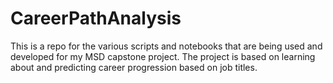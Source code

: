 # CareerPathAnalysis
This is a repo for the various scripts and notebooks that are being used and developed for my MSD capstone project. The project is based on learning about and predicting career progression based on job titles.
